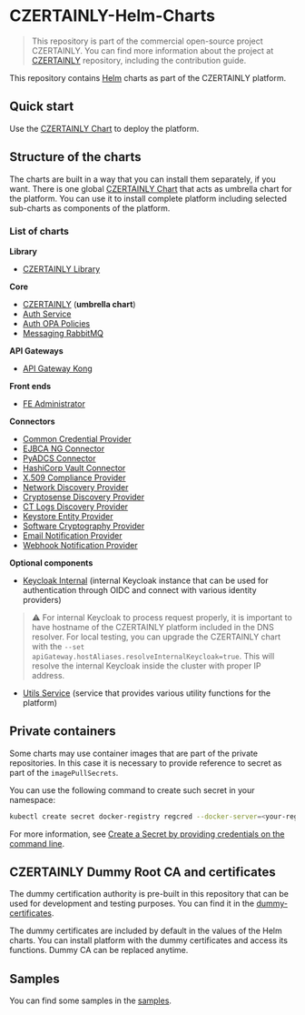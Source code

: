 # CZERTAINLY-Helm-Charts

> This repository is part of the commercial open-source project CZERTAINLY. You can find more information about the project at [CZERTAINLY](https://github.com/CZERTAINLY/CZERTAINLY) repository, including the contribution guide.

This repository contains [Helm](https://helm.sh/) charts as part of the CZERTAINLY platform.

## Quick start

Use the [CZERTAINLY Chart](charts/czertainly) to deploy the platform.

## Structure of the charts

The charts are built in a way that you can install them separately, if you want.
There is one global [CZERTAINLY Chart](charts/czertainly) that acts as umbrella chart for the platform. You can use it to install complete platform including selected sub-charts as components of the platform.

### List of charts

**Library**
- [CZERTAINLY Library](charts/czertainly-lib)

**Core**
- [CZERTAINLY](charts/czertainly) (**umbrella chart**)
- [Auth Service](charts/auth-service)
- [Auth OPA Policies](charts/auth-opa-policies)
- [Messaging RabbitMQ](charts/messaging-rabbitmq)

**API Gateways**
- [API Gateway Kong](charts/api-gateway-kong)

**Front ends**
- [FE Administrator](charts/fe-administrator)

**Connectors**
- [Common Credential Provider](charts/common-credential-provider)
- [EJBCA NG Connector](charts/ejbca-ng-connector)
- [PyADCS Connector](charts/pyadcs-connector)
- [HashiCorp Vault Connector](charts/hashicorp-vault-connector)
- [X.509 Compliance Provider](charts/x509-compliance-provider)
- [Network Discovery Provider](charts/network-discovery-provider)
- [Cryptosense Discovery Provider](charts/cryptosense-discovery-provider)
- [CT Logs Discovery Provider](charts/ct-logs-discovery-provider)
- [Keystore Entity Provider](charts/keystore-entity-provider)
- [Software Cryptography Provider](charts/software-cryptography-provider)
- [Email Notification Provider](charts/email-notification-provider)
- [Webhook Notification Provider](charts/webhook-notification-provider)

**Optional components**

- [Keycloak Internal](charts/keycloak-internal) (internal Keycloak instance that can be used for authentication through OIDC and connect with various identity providers)
> :warning:
> For internal Keycloak to process request properly, it is important to have hostname of the CZERTAINLY platform included in the DNS resolver.
> For local testing, you can upgrade the CZERTAINLY chart with the `--set apiGateway.hostAliases.resolveInternalKeycloak=true`. This will resolve the internal Keycloak inside the cluster with proper IP address.

- [Utils Service](charts/utils-service) (service that provides various utility functions for the platform)

## Private containers

Some charts may use container images that are part of the private repositories.
In this case it is necessary to provide reference to secret as part of the `imagePullSecrets`.

You can use the following command to create such secret in your namespace:
```bash
kubectl create secret docker-registry regcred --docker-server=<your-registry-server> --docker-username=<your-name> --docker-password=<your-pword> --docker-email=<your-email>
```

For more information, see [Create a Secret by providing credentials on the command line](https://kubernetes.io/docs/tasks/configure-pod-container/pull-image-private-registry/#create-a-secret-by-providing-credentials-on-the-command-line).

## CZERTAINLY Dummy Root CA and certificates

The dummy certification authority is pre-built in this repository that can be used for development and testing purposes.
You can find it in the [dummy-certificates](dummy-certificates).

The dummy certificates are included by default in the values of the Helm charts. You can install platform with the dummy certificates and access its functions.
Dummy CA can be replaced anytime.

## Samples

You can find some samples in the [samples](samples).
